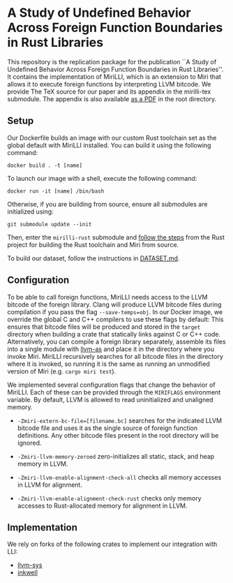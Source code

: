 # A Study of Undefined Behavior Across Foreign Function Boundaries in Rust Libraries
This repository is the replication package for the publication ``A Study of Undefined Behavior Across Foreign Function Boundaries in Rust Libraries''. 
It contains the implementation of MiriLLI, which is an extension to Miri that allows it to execute foreign functions by interpreting LLVM bitcode. We provide The TeX source for our paper and its appendix in the mirilli-tex submodule. The appendix is also available [as a PDF](https://github.com/icmccorm/mirilli/blob/main/appendix.pdf) in the root directory. 

## Setup
Our Dockerfile builds an image with our custom Rust toolchain set as the global default with MiriLLI installed. You can build it using the following command:
```
docker build . -t [name]
``` 
To launch our image with a shell, execute the following command:
```
docker run -it [name] /bin/bash
```
Otherwise, if you are building from source, ensure all submodules are initialized using:
```
git submodule update --init 
```
Then, enter the `mirilli-rust` submodule and [follow the steps](https://rustc-dev-guide.rust-lang.org/building/how-to-build-and-run.html) from the Rust project for building the Rust toolchain and Miri from source. 

To build our dataset, follow the instructions in [DATASET.md](https://github.com/icmccorm/mirilli/blob/main/DATASET.md).

##  Configuration
To be able to call foreign functions, MiriLLI needs access to the LLVM bitcode of the foreign library. Clang will produce LLVM bitcode files during compilation if you pass the flag `--save-temps=obj`. In our Docker image, we override the global C and C++ compilers to use these flags by default: This ensures that bitcode files will be produced and stored in the `target` directory when building a crate that statically links against C or C++ code. Alternatively, you can compile a foreign library separately, assemble its files into a single module with [llvm-as](https://llvm.org/docs/CommandGuide/llvm-as.html) and place it in the directory where you invoke Miri. MiriLLI recursively searches for all bitcode files in the directory where it is invoked, so running it is the same as running an unmodified version of Miri (e.g. `cargo miri test`).

We implemented several configuration flags that change the behavior of MiriLLI. Each of these can be provided through the `MIRIFLAGS` environment variable. By default, LLVM is allowed to read uninitialized and unaligned memory.

* `-Zmiri-extern-bc-file=[filename.bc]` searches for the indicated LLVM bitcode file and uses it as the single source of foreign function definitions. Any other bitcode files present in the root directory will be ignored.

* `-Zmiri-llvm-memory-zeroed` zero-initializes all static, stack, and heap memory in LLVM. 

* `-Zmiri-llvm-enable-alignment-check-all` checks all memory accesses in LLVM for alignment.

* `-Zmiri-llvm-enable-alignment-check-rust` checks only memory accesses to Rust-allocated memory for alignment in LLVM.

## Implementation
We rely on forks of the following crates to implement our integration with LLI:
* [llvm-sys](https://crates.io/crates/llvm-sys)
* [inkwell](https://crates.io/crates/inkwell)